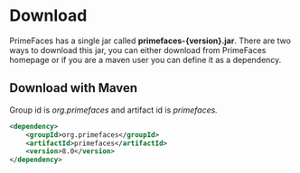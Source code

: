 # Download

PrimeFaces has a single jar called **primefaces-{version}.jar**. There are two ways to download this
jar, you can either download from PrimeFaces homepage or if you are a maven user you can define
it as a dependency.

## Download with Maven
Group id is _org.primefaces_ and artifact id is _primefaces._

```xml
<dependency>
    <groupId>org.primefaces</groupId>
    <artifactId>primefaces</artifactId>
    <version>8.0</version>
</dependency>
```